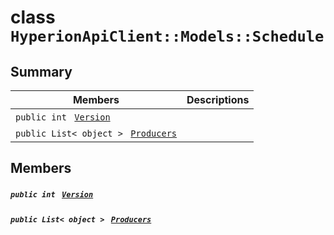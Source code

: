 # class `HyperionApiClient::Models::Schedule` 

## Summary

 Members                                | Descriptions                                
----------------------------------------|---------------------------------------------
`public int ` [`Version`](#class_hyperion_api_client_1_1_models_1_1_schedule_1aa2443ae43ee2bc6f5074ffb41a3b08dc) | 
`public List< object > ` [`Producers`](#class_hyperion_api_client_1_1_models_1_1_schedule_1afdd499fd54a8353dec97d092350fcd25) | 

## Members

##### `public int ` [`Version`](#class_hyperion_api_client_1_1_models_1_1_schedule_1aa2443ae43ee2bc6f5074ffb41a3b08dc) 

##### `public List< object > ` [`Producers`](#class_hyperion_api_client_1_1_models_1_1_schedule_1afdd499fd54a8353dec97d092350fcd25) 

